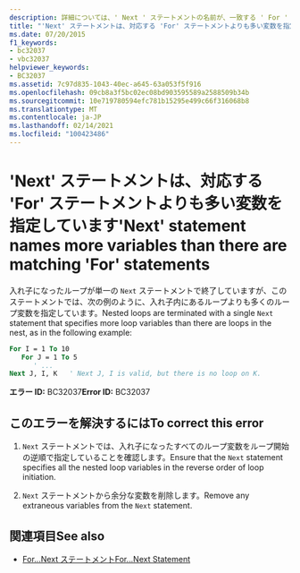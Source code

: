```yaml
---
description: 詳細については、' Next ' ステートメントの名前が、一致する ' For ' ステートメントよりも多い変数を参照してください。
title: "'Next' ステートメントは、対応する 'For' ステートメントよりも多い変数を指定しています"
ms.date: 07/20/2015
f1_keywords:
- bc32037
- vbc32037
helpviewer_keywords:
- BC32037
ms.assetid: 7c97d835-1043-40ec-a645-63a053f5f916
ms.openlocfilehash: 09cb8a3f5bc02ec08bd903595589a2588509b34b
ms.sourcegitcommit: 10e719780594efc781b15295e499c66f316068b8
ms.translationtype: MT
ms.contentlocale: ja-JP
ms.lasthandoff: 02/14/2021
ms.locfileid: "100423486"
---
```

# <a name="next-statement-names-more-variables-than-there-are-matching-for-statements"></a><span data-ttu-id="49eab-103">'Next' ステートメントは、対応する 'For' ステートメントよりも多い変数を指定しています</span><span class="sxs-lookup"><span data-stu-id="49eab-103">'Next' statement names more variables than there are matching 'For' statements</span></span>

<span data-ttu-id="49eab-104">入れ子になったループが単一の `Next` ステートメントで終了していますが、このステートメントでは、次の例のように、入れ子内にあるループよりも多くのループ変数を指定しています。</span><span class="sxs-lookup"><span data-stu-id="49eab-104">Nested loops are terminated with a single `Next` statement that specifies more loop variables than there are loops in the nest, as in the following example:</span></span>  
  
```vb  
For I = 1 To 10  
   For J = 1 To 5  
      ' ...  
Next J, I, K   ' Next J, I is valid, but there is no loop on K.  
```  
  
 <span data-ttu-id="49eab-105">**エラー ID:** BC32037</span><span class="sxs-lookup"><span data-stu-id="49eab-105">**Error ID:** BC32037</span></span>  
  
## <a name="to-correct-this-error"></a><span data-ttu-id="49eab-106">このエラーを解決するには</span><span class="sxs-lookup"><span data-stu-id="49eab-106">To correct this error</span></span>  
  
1. <span data-ttu-id="49eab-107">`Next` ステートメントでは、入れ子になったすべてのループ変数をループ開始の逆順で指定していることを確認します。</span><span class="sxs-lookup"><span data-stu-id="49eab-107">Ensure that the `Next` statement specifies all the nested loop variables in the reverse order of loop initiation.</span></span>  
  
2. <span data-ttu-id="49eab-108">`Next` ステートメントから余分な変数を削除します。</span><span class="sxs-lookup"><span data-stu-id="49eab-108">Remove any extraneous variables from the `Next` statement.</span></span>  
  
## <a name="see-also"></a><span data-ttu-id="49eab-109">関連項目</span><span class="sxs-lookup"><span data-stu-id="49eab-109">See also</span></span>

- [<span data-ttu-id="49eab-110">For...Next ステートメント</span><span class="sxs-lookup"><span data-stu-id="49eab-110">For...Next Statement</span></span>](../language-reference/statements/for-next-statement.md)
